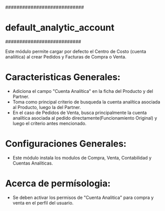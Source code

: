 ############################
# default_analytic_account #
###########################

Este módulo permite cargar por defecto el Centro de Costo (cuenta analíitica) al crear Pedidos y Facturas de Compra o Venta.

Caracteristicas Generales:
=========================

- Adiciona el campo "Cuenta Analítica" en la ficha del Producto y del Partner.
- Toma como principal criterio de busqueda la cuenta analítica asociada al Producto, luego la del Partner.
- En el caso de Pedidos de Venta, busca principalmente la cuenta analítica asociada al pedido directamente(Funcionamiento Original) y luego el criterio antes mencionado.


Configuraciones Generales:
=========================
- Este módulo instala los modulos de Compra, Venta, Contabilidad y Cuentas Analíticas.

Acerca de permísologia:
======================
- Se deben activar los permisos de "Cuenta Analitica" para compra y venta en el perfil del usuario.
